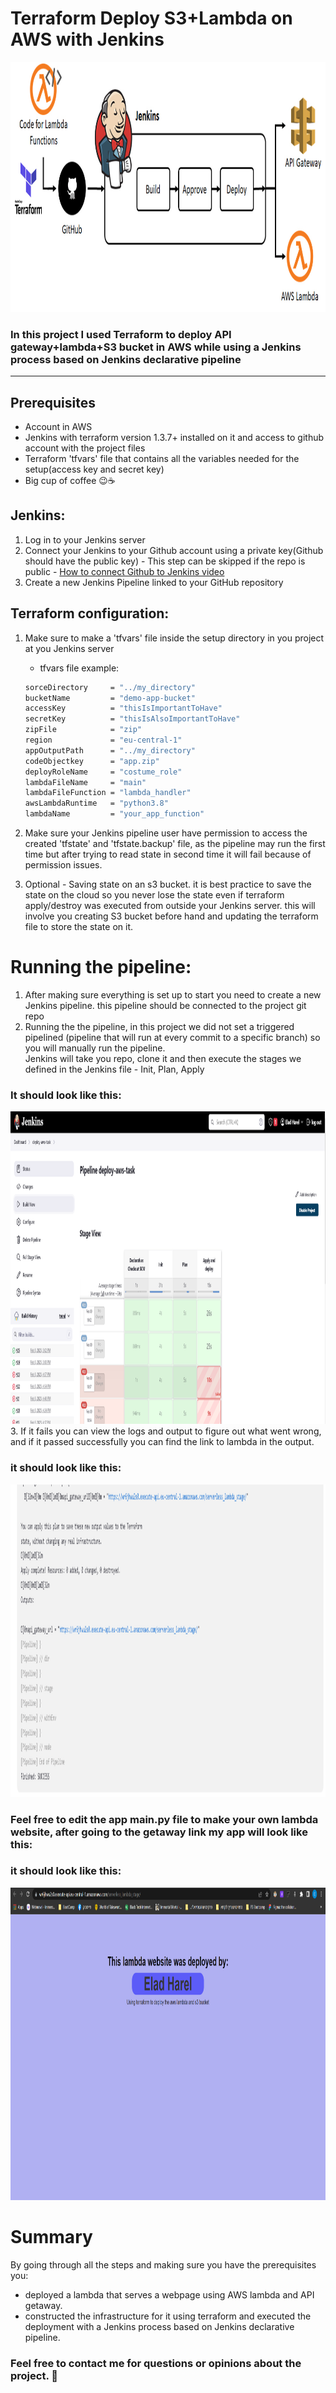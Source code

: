 # Terraform Deploy S3+Lambda on AWS with Jenkins 


<img src="./assets/images/title.jpg" width="900" height="400" />



### In this project I used Terraform to deploy API gateway+lambda+S3 bucket in AWS while using a Jenkins process based on Jenkins declarative pipeline  
<hr>

## Prerequisites
* Account in AWS
* Jenkins with terraform version 1.3.7+ installed on it and access to github account with the project files
* Terraform 'tfvars' file that contains all the variables needed for the setup(access key and secret key)
* Big cup of coffee 😉☕

## Jenkins:
1. Log in to your Jenkins server
2. Connect your Jenkins to your Github account using a private key(Github should have the public key) - This step can be skipped if the repo is public - [How to connect Github to Jenkins video](https://www.google.com/search?q=add+github+repository+to+jenkins&rlz=1C1TIGY_enIL721IL721&sxsrf=AJOqlzUv2b5Ha8EGuOo412ZIrwy0G9fe_Q:1675952999207&source=lnms&tbm=vid&sa=X&ved=2ahUKEwiy9LW504j9AhXJcKQEHXSAB5wQ_AUoAXoECAIQAw&biw=1536&bih=722&dpr=1.25#fpstate=ive&vld=cid:2b5124f4,vid:jSm0YZ-NQAc)
3. Create a new Jenkins Pipeline linked to your GitHub repository

## Terraform configuration:
1. Make sure to make a 'tfvars' file inside the setup directory in you project at you Jenkins server


    - tfvars file example:
    ```sh
    sorceDirectory     = "../my_directory"
    bucketName         = "demo-app-bucket"
    accessKey          = "thisIsImportantToHave"
    secretKey          = "thisIsAlsoImportantToHave"
    zipFile            = "zip"
    region             = "eu-central-1"
    appOutputPath      = "../my_directory"
    codeObjectkey      = "app.zip"
    deployRoleName     = "costume_role"
    lambdaFileName     = "main"
    lambdaFileFunction = "lambda_handler"
    awsLambdaRuntime   = "python3.8"
    lambdaName         = "your_app_function"
    ```
2. Make sure your Jenkins pipeline user have permission to access the created 'tfstate' and 'tfstate.backup' file, as the pipeline may run the first time but after trying to read state in second time it will fail because of permission issues.
3. Optional - Saving state on an s3 bucket. it is best practice to save the state on the cloud so you never lose the state even if terraform apply/destroy was executed from outside your Jenkins server. this will involve you creating S3 bucket before hand and updating the terraform file to store the state on it.

# Running the pipeline:
1. After making sure everything is set up to start you need to create a new Jenkins pipeline. this pipeline should be connected to the project git repo
2. Running the the pipeline, in this project we did not set a triggered pipelined (pipeline that will run at every commit to a specific branch) so you will manually run the pipeline.  
Jenkins will take you repo, clone it and then execute the stages we defined in the Jenkins file - Init, Plan, Apply
### It should look like this:
<img src="./assets/images/Screenshot2.png" width="760" height="500" />

<br>
3. If it fails you can view the logs and output to figure out what went wrong, and if it passed successfully you can find the link to lambda in the output.

### it should look like this:
<img src="./assets/images/Screenshot3.png" width="760" height="500" />
<br>    

### Feel free to edit the app main.py file to make your own lambda website, after going to the getaway link my app will look like this:

### it should look like this:
<img src="./assets/images/Screenshot1.png" width="760" height="500" />
<br>    

# Summary
By going through all the steps and making sure you have the prerequisites you:
- deployed a lambda that serves a webpage using AWS lambda and API getaway.
- constructed the infrastructure for it using terraform and executed the deployment with a Jenkins process based on Jenkins declarative pipeline.

### Feel free to contact me for questions or opinions about the project. 🤙

